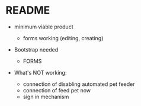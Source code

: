 # README
- minimum viable product
  - forms working (editing, creating)



- Bootstrap needed
  - FORMS
  
  
  
- What's NOT working:
  - connection of disabling automated pet feeder
  - connection of feed pet now
  - sign in mechanism
